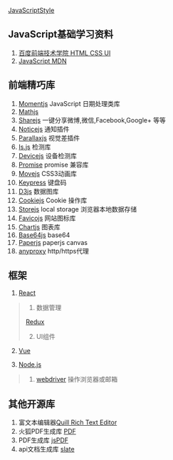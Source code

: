 [JavaScriptStyle](https://github.com/airbnb/javascript)
## JavaScript基础学习资料  
1. [百度前端技术学院 HTML CSS UI](http://ife.baidu.com/task/all)
2. [JavaScript MDN](https://developer.mozilla.org/zh-CN/docs/Web/JavaScript)

## 前端精巧库
1. [Momentjs](http://momentjs.cn/) JavaScript 日期处理类库
2. [Mathjs](https://github.com/josdejong/mathjs) 
3. [Sharejs](https://github.com/overtrue/share.js) 一键分享微博,微信,Facebook,Google+ 等等
4. [Noticejs](https://github.com/jaredreich/notie) 通知插件
5. [Parallaxjs](https://github.com/wagerfield/parallax)  视觉差插件
6. [Is.js](https://github.com/arasatasaygin/is.js) 检测库
7. [Devicejs](https://github.com/matthewhudson/device.js)  设备检测库
8. [Promise](https://github.com/stefanpenner/es6-promise) promise 兼容库
9. [Movejs](https://github.com/visionmedia/move.js)  CSS3动画库
10. [Keypress](https://github.com/dmauro/Keypress/) 键盘码
11. [D3js](https://github.com/d3/d3) 数据图库
12. [Cookiejs](https://github.com/florian/cookie.js)  Cookie 操作库
13. [Storejs](https://github.com/marcuswestin/store.js)  local storage 浏览器本地数据存储
14. [Favicojs](https://github.com/ejci/favico.js) 网站图标库
15. [Chartjs](https://github.com/chartjs/Chart.js)  图表库
16. [Base64js](https://github.com/dankogai/js-base64) base64 
17. [Paperjs](https://github.com/paperjs/paper.js)  paperjs canvas
18. [anyproxy](https://github.com/alibaba/anyproxy/)  http/https代理








## 框架
1. [React](https://github.com/facebook/react)

> 1. 数据管理
>
>   [Redux](https://github.com/reactjs/redux)
>
> 2. UI组件 

2. [Vue](https://github.com/vuejs/vue)

3. [Node.js](https://nodejs.org/en/)
> 1. [webdriver](https://github.com/webdriverio/webdriverio/)  操作浏览器或邮箱	


## 其他开源库
1. 富文本编辑器[Quill Rich Text Editor](https://github.com/quilljs/quill/)
2. 火狐PDF生成库  [PDF](https://github.com/mozilla/pdf.js)
2. PDF生成库 [jsPDF](https://github.com/MrRio/jsPDF)
3. api文档生成库 [slate](https://github.com/lord/slate)
